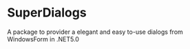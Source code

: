 # SuperDialogs

A package to provider a elegant and easy to-use dialogs from WindowsForm in .NET5.0
